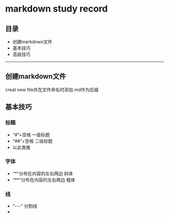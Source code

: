 # markdown study record 
## 目录
- 创建markdown文件
- 基本技巧
- 高级技巧
---
## 创建markdown文件
creat new file并在文件命名时添加.md作为后缀
## 基本技巧
### 标题
- “#”+空格 一级标题
- “##”+空格 二级标题
- 以此类推
### 字体
- “*”分布在内容的左右两边 斜体
- “**”分布在内容的左右两边 粗体
### 线
- “---” 分割线
- 

